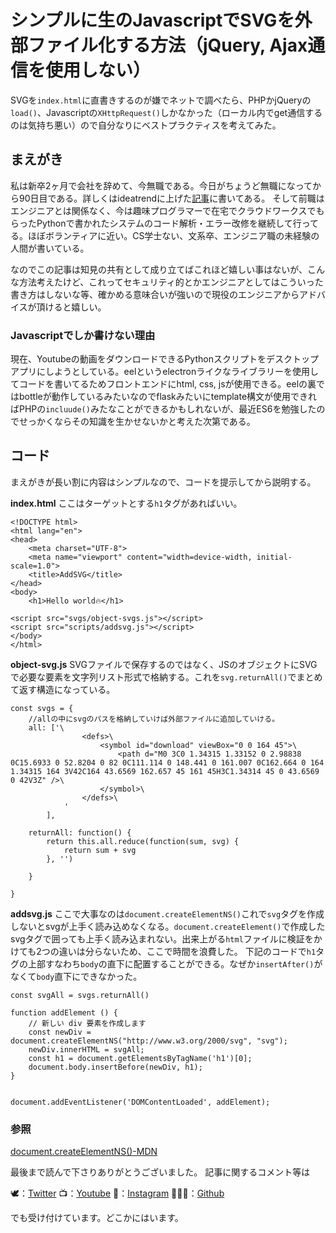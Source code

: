 # シンプルに生のJavascriptでSVGを外部ファイル化する方法（jQuery, Ajax通信を使用しない）

SVGを`index.html`に直書きするのが嫌でネットで調べたら、PHPかjQueryの`load()`、Javascriptの`XHttpRequest()`しかなかった（ローカル内でget通信するのは気持ち悪い）ので自分なりにベストプラクティスを考えてみた。

## まえがき
私は新卒2ヶ月で会社を辞めて、今無職である。今日がちょうど無職になってから90日目である。詳しくはideatrendに上げた[記事]()に書いてある。
そして前職はエンジニアとは関係なく、今は趣味プログラマーで在宅でクラウドワークスでもらったPythonで書かれたシステムのコード解析・エラー改修を継続して行ってる。ほぼボランティアに近い。CS学士ない、文系卒、エンジニア職の未経験の人間が書いている。

なのでこの記事は知見の共有として成り立てばこれほど嬉しい事はないが、こんな方法考えたけど、これってセキュリティ的とかエンジニアとしてはこういった書き方はしないな等、確かめる意味合いが強いので現役のエンジニアからアドバイスが頂けると嬉しい。

### Javascriptでしか書けない理由
現在、Youtubeの動画をダウンロードできるPythonスクリプトをデスクトップアプリにしようとしている。eelというelectronライクなライブラリーを使用してコードを書いてるためフロントエンドにhtml, css, jsが使用できる。eelの裏ではbottleが動作しているみたいなのでflaskみたいにtemplate構文が使用できればPHPの`incluude()`みたなことができるかもしれないが、最近ES6を勉強したのでせっかくならその知識を生かせないかと考えた次第である。

## コード
まえがきが長い割に内容はシンプルなので、コードを提示してから説明する。

**index.html**
ここはターゲットとする`h1`タグがあればいい。

	<!DOCTYPE html>
	<html lang="en">
	<head>
		<meta charset="UTF-8">
		<meta name="viewport" content="width=device-width, initial-scale=1.0">
		<title>AddSVG</title>
	</head>
	<body>
		<h1>Hello world🔥</h1>

	<script src="svgs/object-svgs.js"></script>
	<script src="scripts/addsvg.js"></script>
	</body>
	</html>

**object-svg.js**
SVGファイルで保存するのではなく、JSのオブジェクトにSVGで必要な要素を文字列リスト形式で格納する。これを`svg.returnAll()`でまとめて返す構造になっている。

	const svgs = {
		//allの中にsvgのパスを格納していけば外部ファイルに追加していける。
		all: ['\
					<defs>\
						<symbol id="download" viewBox="0 0 164 45">\
							<path d="M0 3C0 1.34315 1.33152 0 2.98838 0C15.6933 0 52.8204 0 82 0C111.114 0 148.441 0 161.007 0C162.664 0 164 1.34315 164 3V42C164 43.6569 162.657 45 161 45H3C1.34314 45 0 43.6569 0 42V3Z" />\
						</symbol>\
					</defs>\
				'
			],
		
		returnAll: function() {
			return this.all.reduce(function(sum, svg) {
				return sum + svg
			}, '')
			
		} 
		
	}

**addsvg.js**
ここで大事なのは`document.createElementNS()`これで`svg`タグを作成しないとsvgが上手く読み込めなくなる。`document.createElement()`で作成したsvgタグで囲っても上手く読み込まれない。出来上がる`html`ファイルに検証をかけても2つの違いは分らないため、ここで時間を浪費した。
下記のコードで`h1`タグの上部すなわち`body`の直下に配置することができる。なぜか`insertAfter()`がなくて`body`直下にできなかった。


	const svgAll = svgs.returnAll()

	function addElement () { 
		// 新しい div 要素を作成します 
		const newDiv = document.createElementNS("http://www.w3.org/2000/svg", "svg"); 
		newDiv.innerHTML = svgAll; 
		const h1 = document.getElementsByTagName('h1')[0];
		document.body.insertBefore(newDiv, h1);
	}

		
	document.addEventListener('DOMContentLoaded', addElement);


### 参照
[document.createElementNS()-MDN](https://developer.mozilla.org/ja/docs/Web/API/Document/createElementNS)

最後まで読んで下さりありがとうございました。
記事に関するコメント等は

🕊：[Twitter](https://twitter.com/Unemployed_jp)
📺：[Youtube](https://www.youtube.com/channel/UCT3wLdiZS3Gos87f9fu4EOQ/featured?view_as=subscriber)
📸：[Instagram](https://www.instagram.com/unemployed_jp/)
👨🏻‍💻：[Github](https://github.com/wimpykid719?tab=repositories)

でも受け付けています。どこかにはいます。